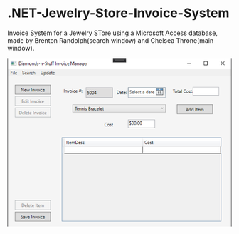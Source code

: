 # .NET-Jewelry-Store-Invoice-System

Invoice System for a Jewelry STore using a Microsoft Access database, made by Brenton Randolph(search window) and Chelsea Throne(main window).

![alt text](https://github.com/brandolph74/.NET-Jewelry-Store-Invoice-System/blob/master/Annotation%202020-09-01%20210418.png?raw=true)
